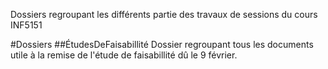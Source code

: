 Dossiers regroupant les différents partie des travaux de sessions du cours INF5151

#Dossiers
##ÉtudesDeFaisabillité
Dossier regroupant tous les documents utile à la remise de l'étude de faisabillité dû le 9 février.
